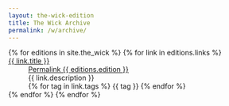 ```yaml
---
layout: the-wick-edition
title: The Wick Archive
permalink: /w/archive/
---
```


<dl>
  {% for editions in site.the_wick %}
  {% for link in editions.links %}
  <dt><a href="{{ link.url }}">{{ link.title }}</a></dt>
  <dd><a href="/w/{{ editions.edition }}/">Permalink {{ editions.edition }}</a></dd>
  <dd>{{ link.description }}</dd>
  <dd>{% for tag in link.tags %}
  {{ tag }} {% endfor %}</dd>
  {% endfor %}
  {% endfor %}
</dl>